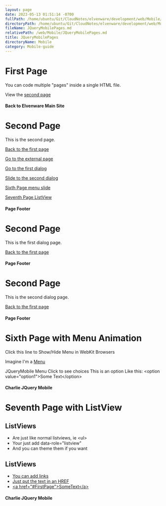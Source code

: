 ```yaml
---
layout: page
date: 2023-05-13 01:51:14 -0700
fullPath: /home/ubuntu/Git/CloudNotes/elvenware/development/web/Mobile/JQueryMobilePages.md
directoryPath: /home/ubuntu/Git/CloudNotes/elvenware/development/web/Mobile
fileName: JQueryMobilePages.md
relativePath: /web/Mobile/JQueryMobilePages.md
title: JQueryMobilePages
directoryName: Mobile
category: Mobile-guide
---
```


First Page
==========

You can code multiple "pages" inside a single HTML file.

View the [second page](#SecondPage)

#### Back to Elvenware Main Site

Second Page
===========

This is the second page.

[Back to the first page](#FirstPage)

[Go to the external page](../JavaScript/ExternalMobilePage.html)

[Go to the first dialog](#FourthPage)

[Slide to the second dialog](#FifthPage)

[Sixth Page menu slide](#SixthPage)

[Seventh Page ListView](#SeventhPage)

#### Page Footer

Second Page
===========

This is the first dialog page.

[Back to the first page](#FirstPage)

#### Page Footer

Second Page
===========

This is the second dialog page.

[Back to the first page](#FirstPage)

#### Page Footer

Sixth Page with Menu Animation
==============================

Click this line to Show/Hide Menu in WebKit Browsers

Imagine I'm a [Menu](#FirstPage)

JQueryMobile Menu Click to see choices This is an option Like this:
\<option value="option1"\>Some Text\</option\>

#### Charlie JQuery Mobile

Seventh Page with ListView
==========================

ListViews
---------

-   Are just like normal listviews, ie \<ul\>
-   Your just add data-role="listview"
-   And you can theme them if you want

ListViews
---------

-   [You can add links](#FirstPage)
-   [Just put the text in an HREF](#SecondPage)
-   [\<a href="\#FirstPage"\>SomeText\</a\>](#FirstPage)

#### Charlie JQuery Mobile
